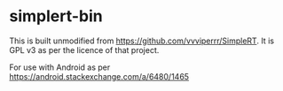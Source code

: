 # simplert-bin

This is built unmodified from https://github.com/vvviperrr/SimpleRT.  It is GPL v3 as per the licence of that project.

For use with Android as per https://android.stackexchange.com/a/6480/1465

